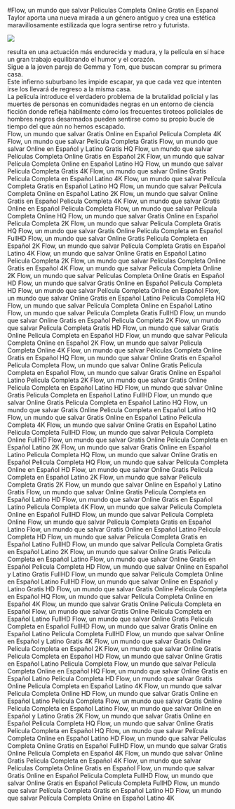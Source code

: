 #Flow, un mundo que salvar Peliculas Completa Online Gratis en Espanol  
Taylor aporta una nueva mirada a un género antiguo y crea una estética maravillosamente estilizada que logra sentirse retro y futurista.  
  
[![](https://i.imgur.com/qSNzIqt.png)](https://movie.rssnews.media/xQqsoGR.php)  
  
 resulta en una actuación más endurecida y madura, y la película en sí hace un gran trabajo equilibrando el humor y el corazón.  
Sigue a la joven pareja de Gemma y Tom, que buscan comprar su primera casa.  
Este infierno suburbano les impide escapar, ya que cada vez que intenten irse los llevará de regreso a la misma casa.  
La película introduce el verdadero problema de la brutalidad policial y las muertes de personas en comunidades negras en un entorno de ciencia ficción donde refleja hábilmente cómo los frecuentes tiroteos policiales de hombres negros desarmados pueden sentirse como su propio bucle de tiempo del que aún no hemos escapado.  
Flow, un mundo que salvar Gratis Online en Español Pelicula Completa 4K
Flow, un mundo que salvar Pelicula Completa Gratis
Flow, un mundo que salvar Online en Español y Latino Gratis HQ
Flow, un mundo que salvar Películas Completa Online Gratis en Español 2K
Flow, un mundo que salvar Película Completa Online en Español Latino HQ
Flow, un mundo que salvar Pelicula Completa Gratis 4K
Flow, un mundo que salvar Online Gratis Pelicula Completa en Español Latino 4K
Flow, un mundo que salvar Película Completa Gratis en Español Latino HQ
Flow, un mundo que salvar Película Completa Online en Español Latino 2K
Flow, un mundo que salvar Online Gratis en Español Pelicula Completa 4K
Flow, un mundo que salvar Gratis Online en Español Pelicula Completa
Flow, un mundo que salvar Pelicula Completa Online HQ
Flow, un mundo que salvar Gratis Online en Español Pelicula Completa 2K
Flow, un mundo que salvar Pelicula Completa Gratis HQ
Flow, un mundo que salvar Gratis Online Pelicula Completa en Español FullHD
Flow, un mundo que salvar Online Gratis Pelicula Completa en Español 2K
Flow, un mundo que salvar Película Completa Gratis en Español Latino 4K
Flow, un mundo que salvar Online Gratis en Español Latino Pelicula Completa 2K
Flow, un mundo que salvar Películas Completa Online Gratis en Español 4K
Flow, un mundo que salvar Pelicula Completa Online 2K
Flow, un mundo que salvar Películas Completa Online Gratis en Español HD
Flow, un mundo que salvar Gratis Online en Español Pelicula Completa HD
Flow, un mundo que salvar Película Completa Online en Español
Flow, un mundo que salvar Online Gratis en Español Latino Pelicula Completa HQ
Flow, un mundo que salvar Película Completa Online en Español Latino
Flow, un mundo que salvar Pelicula Completa Gratis FullHD
Flow, un mundo que salvar Online Gratis en Español Pelicula Completa 2K
Flow, un mundo que salvar Pelicula Completa Gratis HD
Flow, un mundo que salvar Gratis Online Pelicula Completa en Español HD
Flow, un mundo que salvar Película Completa Online en Español 2K
Flow, un mundo que salvar Pelicula Completa Online 4K
Flow, un mundo que salvar Películas Completa Online Gratis en Español HQ
Flow, un mundo que salvar Online Gratis en Español Pelicula Completa
Flow, un mundo que salvar Online Gratis Pelicula Completa en Español
Flow, un mundo que salvar Gratis Online en Español Latino Pelicula Completa 2K
Flow, un mundo que salvar Gratis Online Pelicula Completa en Español Latino HD
Flow, un mundo que salvar Online Gratis Pelicula Completa en Español Latino FullHD
Flow, un mundo que salvar Online Gratis Pelicula Completa en Español Latino HQ
Flow, un mundo que salvar Gratis Online Pelicula Completa en Español Latino HQ
Flow, un mundo que salvar Gratis Online en Español Latino Pelicula Completa 4K
Flow, un mundo que salvar Online Gratis en Español Latino Pelicula Completa FullHD
Flow, un mundo que salvar Pelicula Completa Online FullHD
Flow, un mundo que salvar Gratis Online Pelicula Completa en Español Latino 2K
Flow, un mundo que salvar Gratis Online en Español Latino Pelicula Completa HQ
Flow, un mundo que salvar Online Gratis en Español Pelicula Completa HQ
Flow, un mundo que salvar Película Completa Online en Español HD
Flow, un mundo que salvar Online Gratis Pelicula Completa en Español Latino 2K
Flow, un mundo que salvar Pelicula Completa Gratis 2K
Flow, un mundo que salvar Online en Español y Latino Gratis
Flow, un mundo que salvar Online Gratis Pelicula Completa en Español Latino HD
Flow, un mundo que salvar Online Gratis en Español Latino Pelicula Completa 4K
Flow, un mundo que salvar Película Completa Online en Español FullHD
Flow, un mundo que salvar Pelicula Completa Online
Flow, un mundo que salvar Película Completa Gratis en Español Latino
Flow, un mundo que salvar Gratis Online en Español Latino Pelicula Completa HD
Flow, un mundo que salvar Película Completa Gratis en Español Latino FullHD
Flow, un mundo que salvar Película Completa Gratis en Español Latino 2K
Flow, un mundo que salvar Online Gratis Pelicula Completa en Español Latino
Flow, un mundo que salvar Online Gratis en Español Pelicula Completa HD
Flow, un mundo que salvar Online en Español y Latino Gratis FullHD
Flow, un mundo que salvar Película Completa Online en Español Latino FullHD
Flow, un mundo que salvar Online en Español y Latino Gratis HD
Flow, un mundo que salvar Gratis Online Pelicula Completa en Español HQ
Flow, un mundo que salvar Película Completa Online en Español 4K
Flow, un mundo que salvar Gratis Online Pelicula Completa en Español
Flow, un mundo que salvar Gratis Online Pelicula Completa en Español Latino FullHD
Flow, un mundo que salvar Online Gratis Pelicula Completa en Español FullHD
Flow, un mundo que salvar Gratis Online en Español Latino Pelicula Completa FullHD
Flow, un mundo que salvar Online en Español y Latino Gratis 4K
Flow, un mundo que salvar Gratis Online Pelicula Completa en Español 2K
Flow, un mundo que salvar Online Gratis Pelicula Completa en Español HD
Flow, un mundo que salvar Online Gratis en Español Latino Pelicula Completa
Flow, un mundo que salvar Película Completa Online en Español HQ
Flow, un mundo que salvar Online Gratis en Español Latino Pelicula Completa HD
Flow, un mundo que salvar Gratis Online Pelicula Completa en Español Latino 4K
Flow, un mundo que salvar Pelicula Completa Online HD
Flow, un mundo que salvar Gratis Online en Español Latino Pelicula Completa
Flow, un mundo que salvar Gratis Online Pelicula Completa en Español Latino
Flow, un mundo que salvar Online en Español y Latino Gratis 2K
Flow, un mundo que salvar Gratis Online en Español Pelicula Completa HQ
Flow, un mundo que salvar Online Gratis Pelicula Completa en Español HQ
Flow, un mundo que salvar Película Completa Online en Español Latino HD
Flow, un mundo que salvar Películas Completa Online Gratis en Español FullHD
Flow, un mundo que salvar Gratis Online Pelicula Completa en Español 4K
Flow, un mundo que salvar Online Gratis Pelicula Completa en Español 4K
Flow, un mundo que salvar Películas Completa Online Gratis en Español
Flow, un mundo que salvar Gratis Online en Español Pelicula Completa FullHD
Flow, un mundo que salvar Online Gratis en Español Pelicula Completa FullHD
Flow, un mundo que salvar Película Completa Gratis en Español Latino HD
Flow, un mundo que salvar Película Completa Online en Español Latino 4K